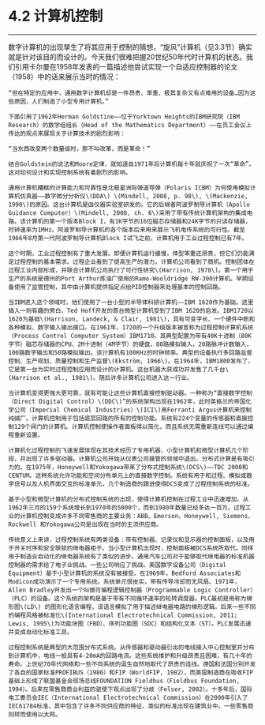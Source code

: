 # 4.2 计算机控制

---

数字计算机的出现孳生了将其应用于控制的猜想，“旋风”计算机（见3.3节）确实就是针对该目的而设计的。今天我们很难把握20世纪50年代时计算机的状态。我们引用卡尔曼在1958年发表的一篇描述他尝试实现一个自适应控制器的论文（1958）中的话来展示当时的情况：

	“但在特定的应用中，通用数字计算机却是一件昂贵、笨重、极其复杂又有点难用的设备…因为这些原因，人们制造了小型专用计算机。”

	下面引用了1962年Herman Goldstine——位于Yorktown Heights的IBM研究院（IBM Research）的数学组组长（Head of the Mathematics Department）——在员工会议上传达的观点来展现关于计算技术的剧烈影响：

	“当东西改变两个数量级时，那不叫改革，而是革命！”

	结合Goldstein的说法和Moore定律，就知道自1971年后计算机每十年就庆祝了一次“革命”。这对如何设计和实现控制系统有着剧烈的影响。

	通用计算机糟糕的计算能力和可靠性是北极星洲际弹道导弹（Polaris ICBM）为何使用模拟计算机仿真器——数字微分分析仪\(DDA\) \(Mindell, 2008, p. 98\), \(Mackenzie, 1990\)的原因。这台计算机是由仪器实验室研发的。它的后继者阿波罗制导计算机（Apollo Guidance Computer）\(Mindell, 2008, ch. 6\)采用了带有传统计算机架构的集成电路。该计算机的第一个版本Block I，有1K字节的16位磁芯存储器和24K字节的只读存储器，时钟速率为1MHz。阿波罗制导计算机的各个版本后来用来展示飞机电传系统的可行性。截至1966年8月第一代阿波罗制导计算机Block I试飞之前，计算机用于工业过程控制已有7年。

	这个时期，工业过程控制有了重大发展。即便计算机运行缓慢，体型笨重还昂贵，但它们仍能满足过程控制的基本需求。过程企业看到了提高生产的潜力，计算机公司看到了商机。控制团体在过程工业内部形成，并联合计算机公司执行了可行性研究\(Harrison, 1978\)。第一个用于生产的系统是德州的Port Arthur炼油厂使用的Ramo-Wooldridge RW-300计算机。早期设备使用了监管控制，其中由计算机提供指定点给PID控制器来处理基本的控制回路。

	当IBM进入这个领域时，他们使用了一台小型的半导体科研计算机——IBM 1620作为基础。这里插入一则有趣的旁白，Ted Hoff开发的首台微型计算机受到了IBM 1620的启发。IBM1720以1620为基础\(Harrison, Landeck, & Clair, 1981\)，具有可变字长、一个硬件中断和各种模拟、数字输入输出接口。在1961年，1720的一个升级版本被宣称为过程控制计算机系统（Process Control Computer System）IBM1710。其典型配置为带有40K十进制（80K字节）磁芯存储器的CPU、2M十进制（4M字节）的硬盘，80路模拟输入，20路脉冲计数输入，100路数字输出和50路模拟输出。该计算机有100KHz的时钟频率。典型的设备执行多回路监督控制、生产规划、质量控制和生产监督\(Ekström, 1966\)。在1964年，IBM1800发布了，它是第一台为实时过程控制应用而设计的计算机。这台机器大获成功并发售了几千台\(Harrison et al., 1981\)。随后许多计算机公司进入这一行业。

	当计算机变得更强大更可靠，就有可能让这些计算机直接控制驱动器。一种称为“直接数字控制（Direct Digital Control）\(DDC\)”的系统架构出现在1962年，此时英格兰的帝国化学公司（Imperial Chemical Industries）\(ICI\)用Ferranti Argus计算机来控制纯碱厂。计算机控制用于包括底层回路的所有的控制功能。系统有224个变量的传感器和直接控制129个阀门的计算机。计算机控制使操作者面板得以简化，而且系统无需重新连线可以通过编程重新设置。

	计算机化过程控制的飞速发展体现在其技术经历了专用机器、小型计算机和微型计算机几个阶段，并出现了许多驱动器。计算机公司开始从仪表公司接管的领域中退出。分布式计算是有吸引力的。在1975年，Honeywell和Yokogawa带来了分布式控制系统\(DCS\)——TDC 2000和CENTUM。这种系统允许功能和空间分布单元上的直接数字控制。系统有用于和过程、模拟或数字信号以及人机界面交互的标准单元。几个制造商的跟进使得DCS变成了过程控制系统的标准。

	基于小型和微型计算机的分布式控制系统的出现，使得计算机控制在过程工业中迅速增加。从1962年三月的159个系统增长到1970年的5000个，而到1980年数量已经多达一百万。过程工业的计算机控制变成许多不同零售商的主要业务：ABB、Emerson、Honeywell, Siemens、 Rockwell 和Yokogawa公司是出现在当时的主流供应商。

	传统意义上来讲，过程控制系统有两类设备：带有控制器、记录仪和显示器的控制面板，以及用于开关时序和安全联锁的继电器柜子。当小型计算机出现时，控制面板被DCS系统所取代。同样用于制造业自动化的继电器系统有了类似的进步。通用汽车公司对于能够取代继电器的标准机器控制器的需求给了电子业挑战。一些公司响应了挑战。美国数字设备公司（Digital Equipment）基于小型计算机的系统没有被接受。在1969年，Bedford Associates和Modicon成功演示了一个专用系统。系统单元很皮实，带有传导冷却而无风扇。1971年，Allen Bradley开发出一个叫做可编程逻辑控制器（Programmable Logic Controller）（PLC）的设备。这个系统的架构是基于带有不同循环速率的轮转调度器。PLC最初是用称为梯形图\(LD\) 的图形化语言编程，该语言模拟了用于描述继电器电路的梯形逻辑。后来一些不同的编程风格被标准化\(International Electrotechnical Commission, 2011; Lewis, 1995\)为功能块图（FBD）、序列功能图（SDC）和结构化文本（ST）。PLC发展迅速并变成自动化标准工具。

	过程控制系统是典型的大范围分布式系统。从传感器和驱动器引出的电线接入中心控制室并分布到计算机中，电线一般具有4-20mA的回路电流。这些系统维护和升级昂贵且困难，有几十年的寿命。上世纪70年代网络和一些不同系统的诞生自然地取代了昂贵的连线。德国和法国分别开发了各自的国家标准PROFIBUS（1986）和FIP（WorldFIP, 1982），而美国制造商在吸收FIP基础上形成了联盟基金会现场总线FOUNDATION Fieldbus（Fieldbus Foundation, 1994）。后来在零售商商业利益的驱使下观点出现了分歧（Felser, 2002）。十多年后，国际电工委员会IEC（International Electrotechnical Commission）在2000年引入了IEC61784标准，其中包含了许多不同供应商的特征，类似的标准出现在建筑业中。一些零售商则转而使用以太网。




